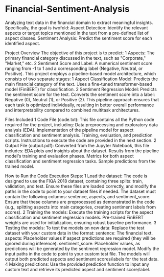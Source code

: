 # Financial-Sentiment-Analysis
Analyzing text data in the financial domain to extract meaningful insights. Specifically, the goal is twofold: Aspect Detection: Identify the relevant aspects or target topics mentioned in the text from a pre-defined list of aspect classes. Sentiment Analysis: Predict the sentiment score for each identified aspect. 

Project Overview
The objective of this project is to predict:
	1	Aspects: The primary financial category discussed in the text, such as "Corporate," "Market," etc.
	2	Sentiment Score and Label: A numerical sentiment score ranging from -1 to 1 and a corresponding label (Negative, Neutral, or Positive).
This project employs a pipeline-based model architecture, which consists of two separate stages:
	1	Aspect Classification Model:
		Predicts the main financial category of the text.
		Uses a fine-tuned transformer-based model (FinBERT) for classification.
	2	Sentiment Regression Model:
		Predicts the sentiment score for the text.
		Converts the sentiment score into a label: Negative (0), Neutral (1), or Positive (2).
This pipeline approach ensures that each task is optimized individually, resulting in better overall performance and interpretability compared to combined multitask architectures.

Files Included
	1	Code File (code.txt):
		This file contains all the Python code required for the project, including:
		Data preprocessing and exploratory data analysis (EDA).
		Implementation of the pipeline model for aspect classification and sentiment analysis.
		Training, evaluation, and prediction scripts.
		Instructions to execute the code are provided in the next section.
	2	Output File (output.pdf):
		Converted from the Jupyter Notebook, this file includes:
		EDA plots and insights about the dataset.
		Results from the pipeline model's training and evaluation phases.
		Metrics for both aspect classification and sentiment regression tasks.
		Sample predictions from the trained model.

How to Run the Code
Execution Steps:
	1	Load the dataset:
		The code is designed to use the FIQA 2018 dataset, containing three splits: train, validation, and test.
		Ensure these files are loaded correctly, and modify the paths in the code to point to your dataset files if needed.
		The dataset must contain the following columns: sentence, aspects, and sentiment_score. Ensure that these columns are preprocessed as demonstrated in the code (e.g., splitting aspects into main categories, creating sentiment labels from scores).
	2	Training the models:
		Execute the training scripts for the aspect classification and sentiment regression models.
		Pre-trained FinBERT weights are used for initialization, ensuring robust baseline performance.
	3	Testing the models:
		To test the models on new data:
		Replace the test dataset with your custom data in the format:
		sentence: The financial text.
		aspects: Placeholder values if aspect predictions are required (they will be ignored during inference).
		sentiment_score: Placeholder values, as predictions will be generated by the sentiment regression model.
		Modify the input paths in the code to point to your custom test file.
		The models will output both predicted aspects and sentiment scores/labels for the test data.
	4	Making predictions:
		Use the provided prediction function to input any custom text and retrieve its predicted aspect and sentiment score/label.

